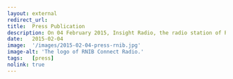 ```yaml
---
layout: external
redirect_url: 
title:  Press Publication
description: On 04 February 2015, Insight Radio, the radio station of RNIB, in its Afternoon Edition introduced our project to their audience. 
date:   2015-02-04
image:  '/images/2015-02-04-press-rnib.jpg'
image-alt: 'The logo of RNIB Connect Radio.'
tags:   [press]
nolink: true
---
```

